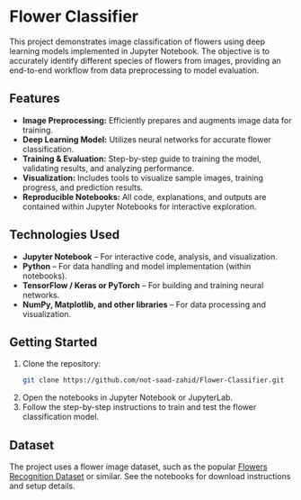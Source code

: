 # Flower Classifier

This project demonstrates image classification of flowers using deep learning models implemented in Jupyter Notebook. The objective is to accurately identify different species of flowers from images, providing an end-to-end workflow from data preprocessing to model evaluation.

## Features

- **Image Preprocessing:** Efficiently prepares and augments image data for training.
- **Deep Learning Model:** Utilizes neural networks for accurate flower classification.
- **Training & Evaluation:** Step-by-step guide to training the model, validating results, and analyzing performance.
- **Visualization:** Includes tools to visualize sample images, training progress, and prediction results.
- **Reproducible Notebooks:** All code, explanations, and outputs are contained within Jupyter Notebooks for interactive exploration.

## Technologies Used

- **Jupyter Notebook** – For interactive code, analysis, and visualization.
- **Python** – For data handling and model implementation (within notebooks).
- **TensorFlow / Keras or PyTorch** – For building and training neural networks.
- **NumPy, Matplotlib, and other libraries** – For data processing and visualization.

## Getting Started

1. Clone the repository:
    ```bash
    git clone https://github.com/not-saad-zahid/Flower-Classifier.git
    ```
2. Open the notebooks in Jupyter Notebook or JupyterLab.
3. Follow the step-by-step instructions to train and test the flower classification model.

## Dataset

The project uses a flower image dataset, such as the popular [Flowers Recognition Dataset](https://www.kaggle.com/alxmamaev/flowers-recognition) or similar. See the notebooks for download instructions and setup details.

